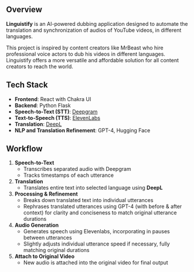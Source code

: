 ## Overview
**Linguistify** is an AI-powered dubbing application designed to automate the translation and synchronization of audios of YouTube videos, in different languages. 

This project is inspired by content creators like MrBeast who hire professional voice actors to dub his videos in different languages. Linguistify offers a more versatile and affordable solution for all content creators to reach the world.

## Tech Stack
- **Frontend**: React with Chakra UI
- **Backend**: Python Flask
- **Speech-to-Text (STT)**: [Deepgram](https://deepgram.com/)
- **Text-to-Speech (TTS)**: [ElevenLabs](https://elevenlabs.io/)
- **Translation**: [DeepL](https://www.deepl.com/en/translator)
- **NLP and Translation Refinement**: GPT-4, Hugging Face

## Workflow
1. **Speech-to-Text**
   - Transcribes separated audio with Deepgram
   - Tracks timestamps of each utterance
3. **Translation**
   - Translates entire text into selected language using **DeepL**
5. **Processing & Refinement**
   - Breaks down translated text into individual utterances
   - Rephrases translated utterances using GPT-4 (with before & after context) for clarity and conciseness to match original utterance durations
6. **Audio Generation**  
   - Generates speech using Elevenlabs, incorporating in pauses between utterances
   - Slightly adjusts individual utterance speed if necessary, fully matching original durations
7. **Attach to Original Video**  
   - New audio is attached into the original video for final output

